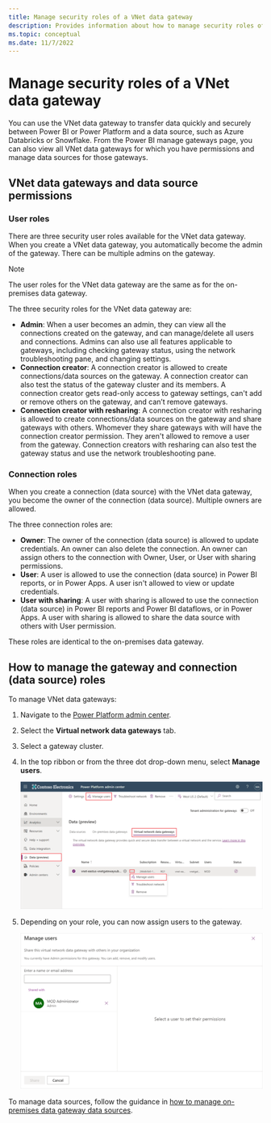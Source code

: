 ```yaml
---
title: Manage security roles of a VNet data gateway
description: Provides information about how to manage security roles of a virtual network (VNet) data gateway.
ms.topic: conceptual
ms.date: 11/7/2022
---
```


# Manage security roles of a VNet data gateway

You can use the VNet data gateway to transfer data quickly and securely between Power BI or Power Platform and a data source, such as Azure Databricks or Snowflake. From the Power BI manage gateways page, you can also view all VNet data gateways for which you have permissions and manage data sources for those gateways.

## VNet data gateways and data source permissions

### User roles

There are three security user roles available for the VNet data gateway. When you create a VNet data gateway, you automatically become the admin of the gateway. There can be multiple admins on the gateway.

>[!NOTE]
>The user roles for the VNet data gateway are the same as for the on-premises data gateway.

The three security roles for the VNet data gateway are:

* **Admin**: When a user becomes an admin, they can view all the connections created on the gateway, and can manage/delete all users and connections. Admins can also use all features applicable to gateways, including checking gateway status, using the network troubleshooting pane, and changing settings.
* **Connection creator**: A connection creator is allowed to create connections/data sources on the gateway. A connection creator can also test the status of the gateway cluster and its members. A connection creator gets read-only access to gateway settings, can't add or remove others on the gateway, and can’t remove gateways.
* **Connection creator with resharing**: A connection creator with resharing is allowed to create connections/data sources on the gateway and share gateways with others. Whomever they share gateways with will have the connection creator permission. They aren't allowed to remove a user from the gateway. Connection creators with resharing can also test the gateway status and use the network troubleshooting pane.

### Connection roles

When you create a connection (data source) with the VNet data gateway, you become the owner of the connection (data source). Multiple owners are allowed.

The three connection roles are:

* **Owner**: The owner of the connection (data source) is allowed to update credentials. An owner can also delete the connection. An owner can assign others to the connection with Owner, User, or User with sharing permissions.
* **User**: A user is allowed to use the connection (data source) in Power BI reports, or in Power Apps. A user isn't allowed to view or update credentials.
* **User with sharing**: A user with sharing is allowed to use the connection (data source) in Power BI reports and Power BI dataflows, or in Power Apps. A user with sharing is allowed to share the data source with others with User permission.

These roles are identical to the on-premises data gateway.

## How to manage the gateway and connection (data source) roles

To manage VNet data gateways:

1. Navigate to the [Power Platform admin center](https://admin.powerplatform.microsoft.com/ext/DataGateways).
2. Select the **Virtual network data gateways** tab.
3. Select a gateway cluster.
4. In the top ribbon or from the three dot drop-down menu, select **Manage users**.

   [![Screenshot of the Power Platform admin center emphasizing the virtual network data gateways and the manage users selection location.](media/manage-security-roles/manage-users.png)](media/manage-security-roles/manage-users.png#lightbox)

5. Depending on your role, you can now assign users to the gateway.

   [![Screenshot of the Manage users page.](media/manage-security-roles/assign-gateway-users.png)](media/manage-security-roles/assign-gateway-users.png#lightbox)

To manage data sources, follow the guidance in [how to manage on-premises data gateway data sources](/data-integration/gateway/manage-security-roles#:~:text=To%20manage%20data%20sources%3A).
